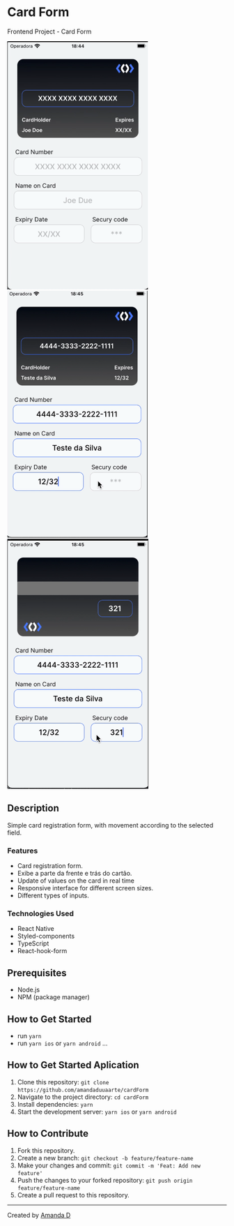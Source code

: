 # Card Form

Frontend Project - Card Form

![form-preview](/src/assets/readme/noValues.png)
![form-preview](/src/assets/readme/front.png)
![form-preview](/src/assets/readme/back.png)
## Description

Simple card registration form, with movement according to the selected field.

### Features

- Card registration form.
- Exibe a parte da frente e trás do cartão.
- Update of values ​​on the card in real time
- Responsive interface for different screen sizes.
- Different types of inputs.

### Technologies Used

- React Native
- Styled-components
- TypeScript
- React-hook-form

## Prerequisites

- Node.js
- NPM (package manager)

  

## How to Get Started

- run `yarn`
- run `yarn ios` or `yarn android`
...
  
## How to Get Started Aplication

1. Clone this repository: `git clone https://github.com/amandaduuaarte/cardForm`
2. Navigate to the project directory: `cd cardForm`
3. Install dependencies: `yarn`
4. Start the development server: `yarn ios` or `yarn android`

## How to Contribute

1. Fork this repository.
2. Create a new branch: `git checkout -b feature/feature-name`
3. Make your changes and commit: `git commit -m 'Feat: Add new feature'`
4. Push the changes to your forked repository: `git push origin feature/feature-name`
5. Create a pull request to this repository.

---

Created by [Amanda D](https://github.com/amandaduuaarte)

